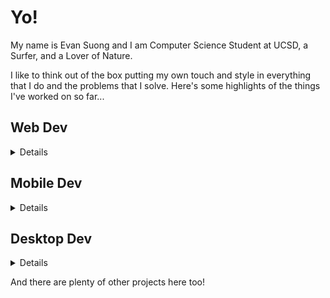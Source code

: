 # Yo!

My name is Evan Suong and I am Computer Science Student at UCSD, a Surfer, and a Lover of Nature.

I like to think out of the box putting my own touch and style in everything that I do and the problems that I solve. Here's some highlights of the things I've worked on so far...

## Web Dev 
<details>
   
- #### Muse Landing Page (in development) | HTML, CSS, Javascript
    * A landing page to advertise Muse, a mobile social media application that allows individuals to connect with each other by comparing the music they listen to.
    * Designed in Figma and HTML, CSS, and Javascript
    * All animation is done purely in CSS
    * [Check it out!](https://elegant-brown-1c99b1.netlify.app/landing-updated-src/?fbclid=IwAR0OeeKS9-hvjZ5-LdaiSMW-FqWc39z42HfQ83mj4fW86mwU0X6oenCmx7g)

- #### Desktop Tower Defense | HTML, CSS, Javascript
    * A tower defense game written in pure HTML, CSS, and Javascript 
    * I've been using too much React and Django so I was craving some vanilla I u know what I mean
    * [Source Code](https://github.com/evansuong/Paper-Tower-Defense)
    * [Check it out!](https://loving-snyder-8e2204.netlify.app/)

- #### Smartfin Ride API | Python, Django, AWS EC2
    * A web REST API I used to speed up my Smartfin teams data analysis process by storing and serving data generated by our project team's analysis methods.
    * I used Python's Django REST Framework to build the application and deployed on AWS EC2's platform
    * [Source Code](https://github.com/evansuong/smartfin_ride_api)
    * [Check it out!](http://ec2-54-203-7-235.us-west-2.compute.amazonaws.com/ride/)

- #### Smartfin Web Client (in development) | ReactJS, ExpressJS
    * A frontend web client UI for the Smartfin Ride API right above ^^^
    * [Source Code](https://github.com/evansuong/smartfin-web-client)

- #### Instagram Crop Tool | ReactJS
    * A tool for Instagram users to crop their photos into 2x2, 3x3, 4x3, 5x3, or 1x10 squares to create multi panel instagram posts
    * [Source Code](https://github.com/evansuong/instagram-crop-tool)
</details>


## Mobile Dev 
<details>
   
- #### Fouro | React Native, ExpressJS, Firebase, Expo CLI, Node.js
    * A social media app designed to give users more genuine interactions with others during this time of social distancing, developed for one of my classes 
    * As the frontend development lead for my team I was tasked with getting teammates up to speed with Javascript, Node.js, and the React Native Framework
    * [Source Code](https://github.com/evansuong/fouro-application)
    * [Check it out!](https://expo.io/appetize-simulator?url=https://expo.io/@teamcafe/fouro)
</details>

## Desktop Dev
<details>

- #### Water Polo Statbook | SQL, .NET Core, XAML, C#
    * A water polo stat record book to store water polo team stats throughout a season
    * I intended to try this out with my high school water polo team this year but covid-19 had other plans
    * [Source Code](https://github.com/evansuong/wpf-water-polo-statbook)
</details>

And there are plenty of other projects here too!
